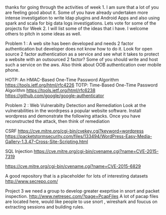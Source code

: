 thanks for going through the activities of week 1. I am sure that a lot of you are feeling good about it. Some of you have already undertaken more intense investigation to write ldap plugins and Android Apps and also using spark and scala for big data logs investigations. 
Lets vote for some of the projects for Week 2. I will list some of the ideas that i have. I welcome others to pitch in some ideas as well. 

Problem 1 : A web site has been developed and needs 2 factor authentication but developer does not know how to do it. Look 
for open source 2 factor authentication as a service and see what it takes to protect a website with an outsourced 2 factor?
Some of you should write and host such a service on the aws. Also think about OOB authentication over mobile phone.

HOTP: An HMAC-Based One-Time Password Algorithm https://tools.ietf.org/html/rfc4226
TOTP: Time-Based One-Time Password Algorithm https://tools.ietf.org/html/rfc6238
https://github.com/google/google-authenticator

Problem 2 :
Web Vulnerabilty Detection and Remediation 
Look at the vulnerabilities in the wordrpess a popular website software. 
Install wordpress and demonstrate the following attacks. 
Once you have reconstructed the attack, then think of remediation 

CSRF
https://cve.mitre.org/cgi-bin/cvekey.cgi?keyword=wordpress
https://packetstormsecurity.com/files/133494/WordPress-Easy-Media-Gallery-1.3.47-Cross-Site-Scripting.html

SQL Injection 
https://cve.mitre.org/cgi-bin/cvename.cgi?name=CVE-2015-7319

https://cve.mitre.org/cgi-bin/cvename.cgi?name=CVE-2015-6829

A good repository that is a placeholder for lots of interesting datasets
http://www.secrepo.com/

Project 3 
we need a group to develop greater exeprtise in snort and packet inspection. 
http://www.netresec.com/?page=PcapFiles
A lot of pacap files are located here, would like people to use snort , wireshark and foucus on extracting sessions and building rules. 

















